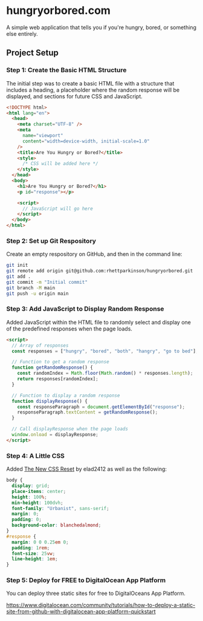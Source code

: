 # hungryorbored.com

A simple web application that tells you if you're hungry, bored, or something else entirely.

## Project Setup

### Step 1: Create the Basic HTML Structure

The initial step was to create a basic HTML file with a structure that includes a heading, a placeholder where the random response will be displayed, and sections for future CSS and JavaScript.

```html
<!DOCTYPE html>
<html lang="en">
  <head>
    <meta charset="UTF-8" />
    <meta
      name="viewport"
      content="width=device-width, initial-scale=1.0"
    />
    <title>Are You Hungry or Bored?</title>
    <style>
      /* CSS will be added here */
    </style>
  </head>
  <body>
    <h1>Are You Hungry or Bored?</h1>
    <p id="response"></p>

    <script>
      // JavaScript will go here
    </script>
  </body>
</html>
```

### Step 2: Set up Git Respository

Create an empty respository on GitHub, and then in the command line:

```sh
git init
git remote add origin git@github.com:rhettparkinson/hungryorbored.git
git add .
git commit -m "Initial commit"
git branch -M main
git push -u origin main
```

### Step 3: Add JavaScript to Display Random Response

Added JavaScript within the HTML file to randomly select and display one of the predefined responses when the page loads.

```html
<script>
  // Array of responses
  const responses = ["hungry", "bored", "both", "hangry", "go to bed"];

  // Function to get a random response
  function getRandomResponse() {
    const randomIndex = Math.floor(Math.random() * responses.length);
    return responses[randomIndex];
  }

  // Function to display a random response
  function displayResponse() {
    const responseParagraph = document.getElementById("response");
    responseParagraph.textContent = getRandomResponse();
  }

  // Call displayResponse when the page loads
  window.onload = displayResponse;
</script>
```

### Step 4: A Little CSS

Added [The New CSS Reset](https://github.com/elad2412/the-new-css-reset) by elad2412 as well as the following:

```css
body {
  display: grid;
  place-items: center;
  height: 100%;
  min-height: 100dvh;
  font-family: "Urbanist", sans-serif;
  margin: 0;
  padding: 0;
  background-color: blanchedalmond;
}
#response {
  margin: 0 0 0.25em 0;
  padding: 1rem;
  font-size: 25vw;
  line-height: 1em;
}
```

### Step 5: Deploy for FREE to DigitalOcean App Platform

You can deploy three static sites for free to DigitalOceans App Platform.

https://www.digitalocean.com/community/tutorials/how-to-deploy-a-static-site-from-github-with-digitalocean-app-platform-quickstart
